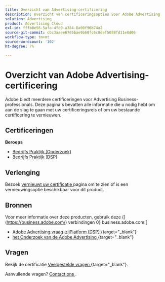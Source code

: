 ```yaml
---
title: Overzicht van Advertising-certificering
description: Overzicht van certificeringsopties voor Adobe Advertising
solution: Advertising
product: Advertising Cloud
exl-id: fffb8e56-5afa-4fc0-a384-8a00f96b74a2
source-git-commit: cbc3aaee6705bae9b60fc6c8def5088fd11e8d06
workflow-type: tm+mt
source-wordcount: '102'
ht-degree: 7%

---
```


# Overzicht van Adobe Advertising-certificering

Adobe biedt meerdere certificeringen voor Advertising Business-professionals.  Deze pagina&#39;s bevatten alle informatie die u nodig hebt om aan de slag te gaan met uw certificeringsreis of om uw bestaande certificering te vernieuwen.

## Certificeringen

**Beroeps**

* [ Bedrijfs Praktijk (Onderzoek) ](/help/certifications/aac/aac-search-p-business.md) <!--AD0-E501-->
* [ Bedrijfs Praktijk (DSP) ](/help/certifications/aac/aac-dsp-p-business.md) <!--AD0-E502-->

## Verlenging

Bezoek [ vernieuwt uw certificatie ](/help/certifications/renew.md) pagina om te zien of is een vernieuwingsoptie beschikbaar voor dit product.

## Bronnen

Voor meer informatie over deze producten, gebruik deze {](https://business.adobe.com/) verbindingen 0} business.adobe.com:[

* [ Adobe Advertising vraag-zijPlatform (DSP) ](https://business.adobe.com/products/advertising/demand-side-platform.html) {target="_blank"}
* [ het Onderzoek van de Adobe Advertising ](https://business.adobe.com/products/advertising/search-marketing-management.html) {target="_blank"}

## Vragen

Bekijk de certificatie [ Veelgestelde vragen ](https://experienceleague.adobe.com/docs/certification/certification/faq.html) {target="_blank"}.

Aanvullende vragen? [ Contact ons ](mailto:certif@adobe.com).
